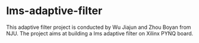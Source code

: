 # lms-adaptive-filter
This adaptive filter project is conducted by Wu Jiajun and Zhou Boyan from NJU.
The project aims at building a lms adaptive filter on Xilinx PYNQ board.
